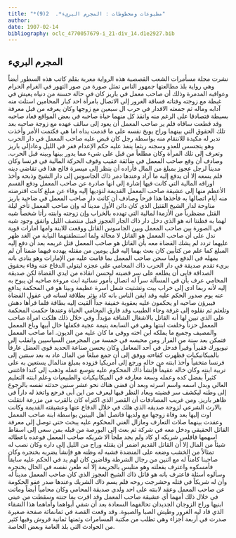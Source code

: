 ```yaml
---
title: "*مطبوعات ومخطوطات : المجرم البريء*.  2(9)"
author: 
date: 1907-02-14
bibliography: oclc_4770057679-i_21-div_14.d1e2927.bib
---
```




##  المجرم البريء 


 نشرت مجلة مسأمرات الشعب القصصية هذه الرواية معربة بقلم كاتب هذه السطور أيضاً وهي رواية بلذ مطالعتها جمهور الناس تمثل صورة من صور التهور في الغرام الحرام وعواقبه المدمرة وذلك أن صاحب معمل في باريز كان في حالة حسنة من دنياه يعيش في غبطة مع زوجته وفتاته فساقة الغرور إلى الاتصال بامرأة  احد  كبار المحامين استلت منه آدابه وماله ثم جمعته الاقدار في حرب ال  سبعين  مع زوجها وكان يعرفه من قبل معرفة بسيطة فتصادقا على الرغم منه وانقذ كل منهما حياة صاحبه في بعض المواقع فعاد صاحبه   وقد قطعت ساقاه فلم ير صاحب المعمل أن يعود إلى سالف عهده مع زوجة صاحبه بعد تلك الحقوق التي بينهما وراح يوبخ نفسه على ما قدمت يداه اما هي فكتمت الأمر وأخذت تدبر له مكيدة للانتقام منه بواسطة رجل كان قبض عليه صاحب المعمل في دار الحرب وهو يتجسس للعدو وسجنه ريثما ينفذ عليه حكم الإعدام ففر في الليل وعادإلى باريز وتعرف إلى تلك المرأة وكان مطلعاً من قبل على شيء مما يدور بينها وبينه قبل الحرب. وصادف أن وقع صاحب المعمل في ضائقة عقيب وقوف الحركة المالية في فرنسا وكان مديناً لرجل عجوز بمبلغ من المال فأراده أن ينظر إلى ميسرة فالح هذا في تقاضي دينه فلم يسعه إلا أن يدفع إليه ما أراد وعندها دمر ذاك الجاسوس إلى دار الشيخ وذبحه وأخذ اوراقه المالية التي كانت فيها إشارة إلى انها صادرة عن صاحب المعمل ودفع القسم الأعظم منها إلى عشيقة صاحب المعمل القديمة لتؤديها إليه وفاء عن مبلغ كانت اقترضته منه أيام اتصالها به فأخذها هذا فرحاً وصادف أن كانت دار صاحب المعمل في ضاحية باريز مناوحة لدار الشيخ القتيل الذي كان دائن الأول مديناً له وإن صاحب المعمل تأخر ليلة القتل مضظرباً من الأزمةا لمالية التي تهدده بالخراب وإن زوجته وابنته رأتا شخصاً شبه لهما به فظنتا انه هو الذي دخل دار ذاك الجار العجوز قبيل منتصف الليل واتفق وجود شبه في الصورة بين صاحب المعمل وبين الجاسوس القاتل ووقعت للابنة وامها امارات قوية تدل على أن صاحب المعمل هو القاتل لا محالة ولما استنطقتهما النيابة من الغد ظهر عليهما تردد لم يشك القضاة معه بأن القاتل هو صاحب المعمل قتل غريمه بعد أن دفع إليه المبلغ كما علم من كتأبين كان بعث بهما إليه قبل يومين من مقتله يهدده فيهما ضمنا أن لم يمهله في الدفع ولما سجن صاحب المعمل بما قامت عليه من الإمارات وهو ينادي بانه بريء تقدم صديقة في دار الحرب ذاك المحامي على عجزه ليتولى الدفاع عنه وفاء بحقوق الصداقة فابى أن يطلعه على سر قضيته ليحسن انقاذه من ايدي القضاة لكن صديقة المحامي عرف بأن في المسألة سراً له اتصال بأمور نسائية ابت مروءة صاحبه أن يبوح به إليه لأنه ربما ادى إلى خراب بيت وتشتيت شمل أسرة عظيمة وبينا هو في المحكمة يدافع عنه يوم صدور الحكم عليه وقد ايقن الناس بانه كاد يؤثر بطلاقة لسانه في عقول القضاة فيبرؤن صاحبه او يحكمون عليه بعقوبة خفيفة جداً ألقيت إليه بطاقة فلما   قرأها دهش وتلعثم ثم نقلوه إلى غرفة وجاء الطبيب وقد فارق المحامي الحياة وعندها حكمت المحكمة على الذي تبين لها أنه القاتل بالاشغال الشاقة مؤبداً. وفي خلال ذلك هلكت امرأة صاحب المعمل حزناً وخلفت ابنتها وهي في السابعة يتيمة عجية فكفلها خال أبيها وباع المعمل والمصيف وجميع ما يملكه ابن اخته ووفى ما كان عليه من الديون. اما صاحب المعمل فتمكن بعد سنة من الفرار ومن محبسه في  خمسة  من المجرمين السياسيين وانقلب إلى نيويورك فقيراً وقيراً فدخل في  أحد  المعامل وكان يحسن صناعة الحديد قوي العضل عارفاً بالميكانيكيات فظهرت كفاءته ووفق إلى أن جمع مبلغاً من المال عاد به بعد سنتين إلى فرنسا متخفياً وأخذ ابنته من خاله ورجع إلى أمريكيا فزوده بمبلغ منالمال يستعين به على تربية ابنته وكان خاله عقيماًُ فإنشأ ذاك المحكوم عليه بتوسع عمله وذهب إلى كندا فاغتنى كثيراً بفضل كده وعمله وسعة معارفه في الميكانيكيات والطبيعيات وعلم ابنته التعليم العالي وبدل اسمه واسم اسرته وبعد أن قضى هناك نحو  عشر  سنين حدثته نفسه بالرجوع إلى وطنه ليكشف سر قضيته ويعاد النظر فيها ليعرف من اين أبى فرجع واتخذ له داراً في ظاهر باريز. ومن غريب المصادفات أن القصر الذي اكتراه كان بالقرب من مزرعة انتقلت بالارث الشرعي لزوجة صديقه الذي هلك في خلال الدفاع عنها وعشيقته القديمة وكانت اوت إليها بعد وفاة زوجها مع ولديها فاتصل أهل البيتين بواسطة ابنة صاحب المعمل وعقدت بينهما صلات التعارف ومازال الغني المحكوم عليه يبحث حتى توصل إلى معرفة القاتل الحقيقي ودخل معه في شركة ثم بعث إلى البورصة من قبله بمن سعى إلى اسقاط اسهمها فافلس شريكه او كاد ولم يجد ملجأ الا شريكه صاحب المعمل فوعده باعطائه شيئاً من المال إلا أن القاتل القديم اضمر أن يقتله وراح من الليل إلى داره وكان نصب له تمثالاً من الخشب وضعه على المنضدة فشبه له وظنه هو فإنشأ يضربه بخنجره وكان صاحبنا كامناً له مع  اثنين  من رجال الشرطة وقاضين كان لهم يد في الحكم عليه سابقاً فأمسكوه واعترف بفعلته وهو متلبس بالجريمة إلا أنه طعن نفسه في الحال بخنجره وسألوه أسئلة فاعترف بانه هو قاتل ذاك الشيخ العجوز الذي كان صاحب المعمل مديناً له وأن له شريكاً في قتله وحشرجت روحه فلم يسم ذاك الشريك وعندها صدر عفو الحكومة عن صاحب المعمل وعقد لابنته على  احد  ولدي صديقة المحامي وكان محامياً   أيضاً وماتت في خلال ذلك أمهما أي عشيقة صاحب المعمل وقد اقرت بما جنته وسقطت من عيني ابنيها وراح الزوجان الجديدان تحالفهما السعادة بعد أن شقي أبواهما وأماهما هذا الشقاء الذي قاد ليه الغرور وطيش الصبا والصبوة. وقد وقعت القصة في ثمانمائة صفحة صغيرة صدرت في  أربعة  أجزاء وهي تطلب من مكتبة المسامرات وثمنها  ثمانية  قروش وفيها كثير من الحوادث التي بلذ العامة وبعض الخاصة. 
